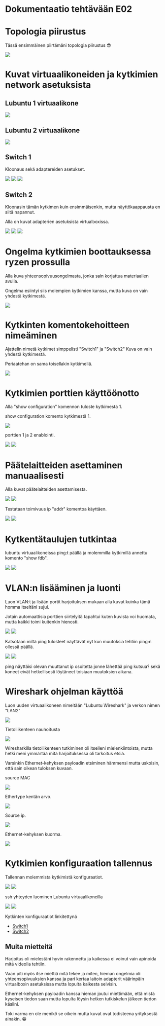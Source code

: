 # Dokumentaatio tehtävään E02

# Topologia piirustus

Tässä ensimmäinen piirtämäni topologia piirustus :sunglasses:

![](/E02/E02_kuvat/valmis_piirros_kytkimet.png)

# Kuvat virtuaalikoneiden ja kytkimien network asetuksista

## Lubuntu 1 virtuaalikone

![](/E02/E02_kuvat/lubuntu1_asetukset.png)

## Lubuntu 2 virtuaalikone

![](/E02/E02_kuvat/lubuntu2_asetukset.png)

## Switch 1

Kloonaus sekä adaptereiden asetukset.

![](/E02/E02_kuvat/switch_kloonaus_ja_asetukset.png)
![](/E02/E02_kuvat/switch2_adapteri2_asetukset.png)
![](/E02/E02_kuvat/switch2_adapteri3_asetukset.png)

## Switch 2

Kloonasin tämän kytkimen kuin ensimmäisenkin, mutta näyttökaappausta en siitä napannut.<br/>

Alla on kuvat adapterien asetuksista virtualboxissa.<br/>

![](/E02/E02_kuvat/switch2_adapteri1_asetukset.png)
![](/E02/E02_kuvat/switch2_adapteri2_asetukset.png)
![](/E02/E02_kuvat/switch2_adapteri3_asetukset.png)

# Ongelma kytkimien boottauksessa ryzen prossulla

Alla kuva yhteensopivuusongelmasta, jonka sain korjattua materiaalien avulla.<br>

Ongelma esiintyi siis molempien kytkimien kanssa, mutta kuva on vain yhdestä kytkimestä.

![](/E02/E02_kuvat/switch2_ongelma_ryzen.png)

# Kytkinten komentokehoitteen nimeäminen

Ajattelin nimetä kytkimet simppelisti "Switch1" ja "Switch2" Kuva on vain yhdestä kytkimestä.<br/>

Periaatehan on sama toisellakin kytkimellä.

![](/E02/E02_kuvat/switch1_cli_rename.png)

# Kytkimien porttien käyttöönotto

Alla "show configuration" komennon tuloste kytkimestä 1.

show configuration komento kytkimestä 1.

![](/E02/E02_kuvat/show_configuration_komento.png)

porttien 1 ja 2 enablointi.

![](/E02/E02_kuvat/enable_ports1-2_switch1.png)
![](/E02/E02_kuvat/enable_ports1-2_switch1.png)

# Päätelaitteiden asettaminen manuaalisesti

Alla kuvat päätelaitteiden asettamisesta.

![](/E02/E02_kuvat/Lubuntu1_IPv4_settings.png)
![](/E02/E02_kuvat/Lubuntu2_IPv4_settings.png)

Testataan toimivuus ip "addr" komentoa käyttäen.

![](/E02/E02_kuvat/lubuntu1_ip_addr.png)
![](/E02/E02_kuvat/lubuntu2_ip_addr.png)

# Kytkentätaulujen tutkintaa

lubuntu virtuaalikoneissa ping:t päällä ja molemmilla kytkimillä annettu komento "show fdb".

![](/E02/E02_kuvat/switch1_show_fdb_komento.png)
![](/E02/E02_kuvat/switch2_show_fdb_komento.png)

# VLAN:n lisääminen ja luonti

Luon VLAN:t ja lisään portit harjoituksen mukaan alla kuvat kuinka tämä homma itseltäni sujui.</br>

Jotain automaattisia porttien siirtelyitä tapahtui kuten kuvista voi huomata, mutta kaikki toimi kuitenkin hienosti.

![](/E02/E02_kuvat/switch1_vlanit_ja_portit.png)
![](/E02/E02_kuvat/switch2_vlanit_ja_portit.png)

Katsotaan miltä ping tulosteet näyttävät nyt kun muutoksia tehtiin ping:n ollessä päällä.

![](/E02/E02_kuvat/lubuntu1_ping_tulokset_muutoksilla.png)
![](/E02/E02_kuvat/lubuntu1_ping_tulokset_muutoksilla.png)

ping näyttäisi olevan muuttanut ip osoitetta jonne lähettää ping kutsua? sekä koneet eivät hetkellisesti löytäneet toisiaan muutoksien aikana.

# Wireshark ohjelman käyttöä

Luon uuden virtuaalikoneen nimeltään "Lubuntu Wireshark" ja verkon nimen "LAN2"<br/>

![](/E02/E02_kuvat/lubuntu_wireshark_asetukset.png)

Tietoliikenteen nauhoitusta

![](/E02/E02_kuvat/wireshark_nauhoitus.png)

Wiresharkilla tietoliikenteen tutkiminen oli itselleni mielenkiintoista, mutta hetki meni ymmärtää mitä harjoituksessa oli tarkoitus etsiä.<br>

Varsinkin Ethernet-kehyksen payloadin etsiminen hämmensi mutta uskoisin, että sain oikean tuloksen kuvaan.<br/>

source MAC

![](/E02/E02_kuvat/wireshark_nauhoituksen_source_mac.png)

Ethertype kentän arvo.

![](/E02/E02_kuvat/wireshark_ethertype_arvo.png)

Source ip.

![](/E02/E02_kuvat/wireshark_source_ip.png)

Ethernet-kehyksen kuorma.

![](/E02/E02_kuvat/wireshark_ethernet_frame_payload.png)

# Kytkimien konfiguraation tallennus

Tallennan molemmista kytkimistä konfiguraatiot.

![](/E02/E02_kuvat/switch1_ssh_enable_port22.png)
![](/E02/E02_kuvat/switch2_ssh_enable_port22.png)

ssh yhteyden luominen Lubuntu virtuaalikoneilla

![](/E02/E02_kuvat/lubuntu1_ssh.png)
![](/E02/E02_kuvat/lubuntu2_ssh.png)

Kytkinten konfiguraatiot linkitettynä

* [Switch1](/E02/Switch1.cfg)
* [Switch2](/E02/Switch2.cfg)

## Muita mietteitä

Harjoitus oli mielestäni hyvin rakennettu ja kaikessa ei voinut vain apinoida mitä videolla tehtiin.<br/>

Vaan piti myös itse miettiä mitä tekee ja miten, hieman ongelmia oli yhteensopivuuksien kanssa ja pari kertaa laitoin adapterit väärinpäin virtualboxin asetuksissa mutta lopulta kaikesta selvisin.<br/>

Ethernet-kehyksen payloadin kanssa hieman joutui miettimään, että mistä kyseisen tiedon saan mutta lopulta löysin hetken tutkiskelun jälkeen tiedon käsiini.<br/>

Toki varma en ole menikö se oikein mutta kuvat ovat todisteena yrityksestä ainakin. :grin:
